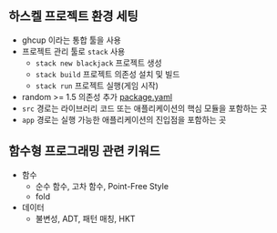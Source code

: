 ## 하스켈 프로젝트 환경 세팅

- ghcup 이라는 통합 툴을 사용
- 프로젝트 관리 툴로 `stack` 사용
    - `stack new blackjack` 프로젝트 생성
    - `stack build` 프로젝트 의존성 설치 및 빌드
    - `stack run` 프로젝트 실행(게임 시작)
- random >= 1.5 의존성 추가 [package.yaml](../package.yaml#L24)
- `src` 경로는 라이브러리 코드 또는 애플리케이션의 핵심 모듈을 포함하는 곳
- `app` 경로는 실행 가능한 애플리케이션의 진입점을 포함하는 곳


## 함수형 프로그래밍 관련 키워드

- 함수
    - 순수 함수, 고차 함수, Point-Free Style
    - fold
- 데이터
    - 불변성, ADT, 패턴 매칭, HKT
